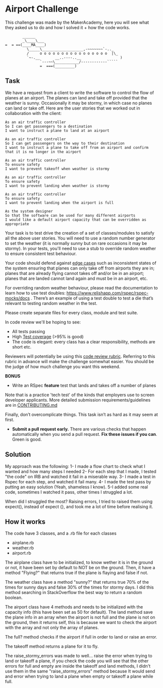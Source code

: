Airport Challenge
=================

This challenge was made by the MakerAcademy, here you will see what they asked us to do and how I solved it + how the code works.

```
        ______
        _\____\___
=  = ==(____MA____)
          \_____\___________________,-~~~~~~~`-.._
          /     o o o o o o o o o o o o o o o o  |\_
          `~-.__       __..----..__                  )
                `---~~\___________/------------`````
                =  ===(_________)

```
Task
-----

We have a request from a client to write the software to control the flow of planes at an airport. The planes can land and take off provided that the weather is sunny. Occasionally it may be stormy, in which case no planes can land or take off.  Here are the user stories that we worked out in collaboration with the client:

```
As an air traffic controller
So I can get passengers to a destination
I want to instruct a plane to land at an airport

As an air traffic controller
So I can get passengers on the way to their destination
I want to instruct a plane to take off from an airport and confirm that it is no longer in the airport

As an air traffic controller
To ensure safety
I want to prevent takeoff when weather is stormy

As an air traffic controller
To ensure safety
I want to prevent landing when weather is stormy

As an air traffic controller
To ensure safety
I want to prevent landing when the airport is full

As the system designer
So that the software can be used for many different airports
I would like a default airport capacity that can be overridden as appropriate
```

Your task is to test drive the creation of a set of classes/modules to satisfy all the above user stories. You will need to use a random number generator to set the weather (it is normally sunny but on rare occasions it may be stormy). In your tests, you'll need to use a stub to override random weather to ensure consistent test behaviour.

Your code should defend against [edge cases](http://programmers.stackexchange.com/questions/125587/what-are-the-difference-between-an-edge-case-a-corner-case-a-base-case-and-a-b) such as inconsistent states of the system ensuring that planes can only take off from airports they are in; planes that are already flying cannot takes off and/or be in an airport; planes that are landed cannot land again and must be in an airport, etc.

For overriding random weather behaviour, please read the documentation to learn how to use test doubles: https://www.relishapp.com/rspec/rspec-mocks/docs . There’s an example of using a test double to test a die that’s relevant to testing random weather in the test.

Please create separate files for every class, module and test suite.

In code review we'll be hoping to see:

* All tests passing
* High [Test coverage](https://github.com/makersacademy/course/blob/master/pills/test_coverage.md) (>95% is good)
* The code is elegant: every class has a clear responsibility, methods are short etc.

Reviewers will potentially be using this [code review rubric](docs/review.md).  Referring to this rubric in advance will make the challenge somewhat easier.  You should be the judge of how much challenge you want this weekend.

**BONUS**

* Write an RSpec **feature** test that lands and takes off a number of planes

Note that is a practice 'tech test' of the kinds that employers use to screen developer applicants.  More detailed submission requirements/guidelines are in [CONTRIBUTING.md](CONTRIBUTING.md)

Finally, don’t overcomplicate things. This task isn’t as hard as it may seem at first.

* **Submit a pull request early.**  There are various checks that happen automatically when you send a pull request.  **Fix these issues if you can**.  Green is good.




Solution
---------

My approach was the following:
1- I made a flow chart to check what I wanted and how many steps I needed
2- For each step that I made, I tested "the code" on IRB and watched it fail in a miserable way.
3- I made a test in Rspec for each step, and watched it fail many.
4- I made the test pass by putting an easy solution (Yeah, shameless I know).
5-I added some real code, sometimes I watched it pass, other times I struggled a lot.

When did I struggled the most?
Raising errors, I tried to raised them using expect(), instead of expect {}, and took me a lot of time before realising it.




How it works
-------------
The code have 3 classes, and a .rb file for each classes
- airplane.rb
- weather.rb
- airport.rb

The airplane class have to be initialized, to know wether it is in the ground or not, it have been set by default to NOT be on the ground. Then, it have a method "Flying?" that returns true if the plane is flaying and false if not.

The weather class have a method "sunny?" that returns true 70% of the times for sunny days and false 30% of the times for stormy days. I did this method searching in StackOverflow the best way to return a random boolean.

The airport class have 4 methods and needs to be initialized with the capacity info (this have been set as 50 for default). The land method save the plane info in an array when the airport is not full and the plane is not on the ground, then it returns self, this is because we want to check the airport with the array and not only the array of planes.

The full? method checks if the airport if full in order to land or raise an error.

The takeoff method returns a plane for it to fly.

The raise_stormy_errors was made to well... raise the error when trying to land or takeoff a plane, if you check the code you will see that the other errors for full and empty are inside the takeoff and land methods, I didn't use them in the same "raise_stormy_errors" method because It would send and error when trying to land a plane when empty or takeoff a plane while full.
